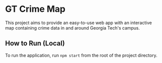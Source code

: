 # GT Crime Map

This project aims to provide an easy-to-use web app with an interactive map containing crime data
in and around Georgia Tech's campus.

## How to Run (Local)

To run the application, run `npm start` from the root of the project directory.
